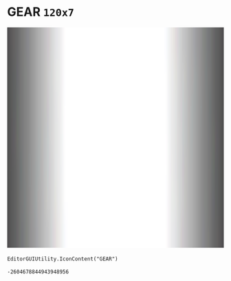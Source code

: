# GEAR `120x7`
<img src="/img/GEAR.png" width=512 height=512>

``` CSharp
EditorGUIUtility.IconContent("GEAR")
```
```
-2604678844943948956
```
